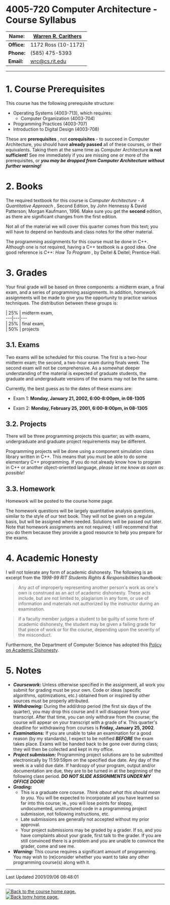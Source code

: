 # 4005-720 Computer Architecture - Course Syllabus

**Name:** | [Warren R. Carithers](/~wrc/)  
---|---  
**Office:** |  1172 Ross (10-1172)  
**Phone:** |  (585) 475-5393  
**Email:** | [wrc@cs.rit.edu](mailto:wrc-mtl@cs.rit.edu)  
  
* * *

# 1\. Course Prerequisites

This course has the following prerequisite structure:

  * Operating Systems (4003-713), which requires: 
    * Computer Organization (4003-704) 
  * Programming Practices (4003-707) 
  * Introduction to Digital Design (4003-708) 

These are **prerequisites** , not **corequisites** \- to succeed in Computer
Architecture, you should have **already passed** all of these courses, or
their equivalents. Taking them at the same time as Computer Architecture **is
not sufficient!** See me immediately if you are missing one or more of the
prerequisites, or _**you may be dropped from Computer Architecture without
further warning!**_

# 2\. Books

The required textbook for this course is _Computer Architecture - A
Quantitative Approach_ , Second Edition, by John Hennessy & David Patterson;
Morgan Kaufmann, 1996. Make sure you get the **second** edition, as there are
significant changes from the first edition.

Not all of the material we will cover this quarter comes from this text; you
will have to depend on handouts and class notes for the other material.

The programming assignments for this course must be done in C++. Although one
is not required, having a C++ textbook is a good idea. One good reference is
_C++: How To Program_ , by Deitel & Deitel; Prentice-Hall.

# 3\. Grades

Your final grade will be based on three components: a midterm exam, a final
exam, and a series of programming assignments. In addition, homework
assignments will be made to give you the opportunity to practice various
techniques. The distribution between these groups is:

  | 25% | midterm exam,  
---|---|---  
  | 25% | final exam,  
  | 50% | projects  
  
## 3.1. Exams

Two exams will be scheduled for this course. The first is a two-hour midterm
exam; the second, a two-hour exam during finals week. The second exam will not
be comprehensive. As a somewhat deeper understanding of the material is
expected of graduate students, the graduate and undergraduate versions of the
exams may not be the same.

Currently, the best guess as to the dates of these exams are:

  * Exam 1: **Monday, January 21, 2002, 6:00-8:00pm, in 08-1305**   
  

  * Exam 2: **Monday, February 25, 2001, 6:00-8:00pm, in 08-1305** 

## 3.2. Projects

There will be three programming projects this quarter; as with exams,
undergraduate and graduate project requirements may be different.

Programming projects will be done using a component simulation class library
written in C++. This means that you must be able to do some elementary C++
programming. If you do not already know how to program in C++ or another
object-oriented language, _please let me know as soon as possible!_

## 3.3. Homework

Homework will be  posted to the course home page.

The homework questions will be largely quantitative analysis questions,
similar to the style of our text book. They will not be given on a regular
basis, but will be assigned when needed. Solutions will be passed out  later.
Note that homework assignments are not required; I still recommend that you do
them because they provide a good resource to help you prepare for the exams.

# 4\. Academic Honesty

I will not tolerate any form of academic dishonesty. The following is an
excerpt from the _1998-99 RIT Students Rights & Responsibilities_ handbook:

> Any act of improperly representing another person's work as one's own is
construed as an act of academic dishonesty. These acts include, but are not
limited to, plagiarism in any form, or use of information and materials not
authorized by the instructor during an examination.

>

> If a faculty member judges a student to be guilty of some form of academic
dishonesty, the student may be given a failing grade for that piece of work or
for the course, depending upon the severity of the misconduct.

Furthermore, the Department of Computer Science has adopted this [ Policy on
Academic Dishonesty](http://www.cs.rit.edu/doc/policy-dishonesty.shtml).

# 5\. Notes

  * **_Coursework:_** Unless otherwise specified in the assignment, all work you submit for grading must be your own. Code or ideas (specific algorithms, optimizations, etc.) obtained from or inspired by other sources must be properly attributed. 
  * **_Withdrawing:_** During the add/drop period (the first six days of the quarter), you may drop this course and it will disappear from your transcript. After that time, you can only withdraw from the course; the course will appear on your transcript with a grade of `W`. This quarter's deadline for withdrawing from courses is **Friday, January 25, 2002**. 
  * **_Examinations:_** If you are unable to take an examination for a good reason (by my standards), I expect to be notified **_BEFORE_** the exam takes place. Exams will be handed back to be gone over during class; they will then be collected and kept in my office. 
  * **_Project submission:_** Programming project solutions are to be submitted electronically by 11:59:59pm on the specified due date. Any day of the week is a valid due date. If hardcopy of your program, output and/or documentation are due, they are to be turned in at the beginning of the following class period.  **_DO NOT SLIDE ASSIGNMENTS UNDER MY OFFICE DOOR!_**
  * **_Grading:_**
    * This is a graduate core course. _Think about what this should mean to you._ You will be expected to incorporate all you have learned so far into this course; ie., you will lose points for sloppy, undocumented, unstructured code in a programming project submission, not following instructions, etc. 
    * Late submissions are generally not accepted without my prior approval. 
    * Your project submissions may be graded by a grader. If so, and you have complaints about your grade, first talk to the grader. If you are still convinced there is a problem and you are unable to convince the grader, come and see me. 
  * **_Warning:_** This course requires a significant amount of programming. You may wish to (re)consider whether you want to take any other programming course(s) along with it. 

* * *

Last Updated 2001/09/06 08:48:01

* * *

[![Back to](/images/isn_prev.gif) the course home page.](../)  
[![Back to](/images/isn_prev.gif)my home page.](/~wrc/)

